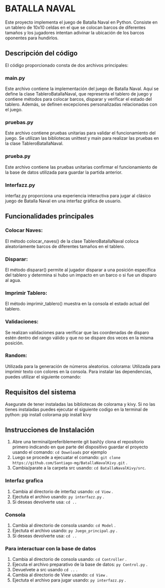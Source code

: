 # BATALLA NAVAL

Este proyecto implementa el juego de Batalla Naval en Python. Consiste en un tablero de 10x10 celdas en el que se colocan barcos de diferentes tamaños y los jugadores intentan adivinar la ubicación de los barcos oponentes para hundirlos.

## Descripción del código

El código proporcionado consta de dos archivos principales:

### main.py 
Este archivo contiene la implementación del juego de Batalla Naval. Aquí se define la clase TableroBatallaNaval, que representa el tablero de juego y contiene métodos para colocar barcos, disparar y verificar el estado del tablero. Además, se definen excepciones personalizadas relacionadas con el juego.

### pruebas.py
Este archivo contiene pruebas unitarias para validar el funcionamiento del juego. Se utilizan las bibliotecas unittest y main para realizar las pruebas en la clase TableroBatallaNaval.
### prueba.py 
Este archivo contiene las pruebas unitarias confirmar el funcionamiento de la base de datos utilizada para guardar la partida anterior.

### Interfazz.py 
interfaz.py proporciona una experiencia interactiva para jugar al clásico juego de Batalla Naval en una interfaz gráfica de usuario.

## Funcionalidades principales 

### Colocar Naves: 
El método colocar_naves() de la clase TableroBatallaNaval coloca aleatoriamente barcos de diferentes tamaños en el tablero. 

### Disparar: 
El método disparar() permite al jugador disparar a una posición específica del tablero y determina si hubo un impacto en un barco o si fue un disparo al agua. 

### Imprimir Tablero: 
El método imprimir_tablero() muestra en la consola el estado actual del tablero. 

### Validaciones: 
Se realizan validaciones para verificar que las coordenadas de disparo estén dentro del rango válido y que no se dispare dos veces en la misma posición.

### Random: 
Utilizada para la generación de números aleatorios. colorama: Utilizada para imprimir texto con colores en la consola. Para instalar las dependencias, puedes utilizar el siguiente comando:

## Requisitos del sistema
Asegurate de tener instaladas las bibliotecas de colorama y kivy. Si no las tienes instaladas puedes ejecutar el siguiente codigo en la terminal de python: pip install colorama pip install kivy

## Instrucciones de Instalación
1. Abre una terminal(preferiblemente git bash)y clona el repositorio primero indicando en que parte del dispositivo guardar el proyecto usando el comando: `cd Downloads` por ejemplo
2. Luego se procede a ejecuatar el comando: `git clone https://github.com/Santiago-mg/BatallaNavalKivy.git` .
3. Cambia/parate a la carpeta src usando: `cd BatallaNavalKivy/src`.

### Interfaz grafica

1. Cambia al directorio de interfaz usando: `cd View` .
2. Ejectuta el archivo usando: `py interfazz.py` .
3. Si deseas devolverte usa: `cd ..`

### Consola

1. Cambia al directorio de consola usando: `cd Model` .
2. Ejectuta el archivo usando: `py Juego_principal.py` .
3. Si deseas devolverte usa: `cd ..`

### Para interactuar con la base de datos 

1. Cambia al directorio de consola usando: `cd Controller` . 
2. Ejecuta el archivo preparativo de la base de datos:  `py Control.py` . 
3. Devuelvete a src usando `cd ..` . 
4. Cambia al directorio de View usando: `cd View` .
5. Ejectuta el archivo para jugar usando: `py interfazz.py` .
